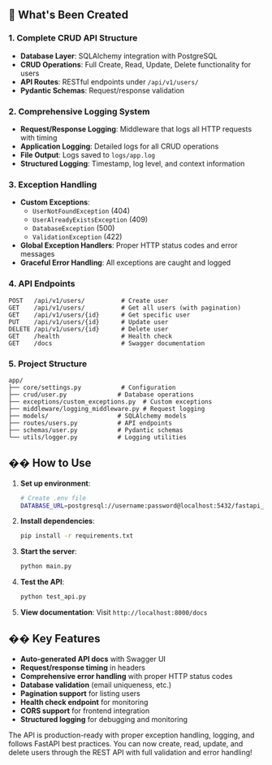 ## 🎯 **What's Been Created**

### **1. Complete CRUD API Structure**
- **Database Layer**: SQLAlchemy integration with PostgreSQL
- **CRUD Operations**: Full Create, Read, Update, Delete functionality for users
- **API Routes**: RESTful endpoints under `/api/v1/users/`
- **Pydantic Schemas**: Request/response validation

### **2. Comprehensive Logging System**
- **Request/Response Logging**: Middleware that logs all HTTP requests with timing
- **Application Logging**: Detailed logs for all CRUD operations
- **File Output**: Logs saved to `logs/app.log`
- **Structured Logging**: Timestamp, log level, and context information

### **3. Exception Handling**
- **Custom Exceptions**: 
  - `UserNotFoundException` (404)
  - `UserAlreadyExistsException` (409)
  - `DatabaseException` (500)
  - `ValidationException` (422)
- **Global Exception Handlers**: Proper HTTP status codes and error messages
- **Graceful Error Handling**: All exceptions are caught and logged

### **4. API Endpoints**
```
POST   /api/v1/users/          # Create user
GET    /api/v1/users/          # Get all users (with pagination)
GET    /api/v1/users/{id}      # Get specific user
PUT    /api/v1/users/{id}      # Update user
DELETE /api/v1/users/{id}      # Delete user
GET    /health                 # Health check
GET    /docs                   # Swagger documentation
```

### **5. Project Structure**
```
app/
├── core/settings.py           # Configuration
├── crud/user.py              # Database operations
├── exceptions/custom_exceptions.py  # Custom exceptions
├── middleware/logging_middleware.py # Request logging
├── models/                   # SQLAlchemy models
├── routes/users.py           # API endpoints
├── schemas/user.py           # Pydantic schemas
└── utils/logger.py           # Logging utilities
```

## �� **How to Use**

1. **Set up environment**:
   ```bash
   # Create .env file
   DATABASE_URL=postgresql://username:password@localhost:5432/fastapi_users_db
   ```

2. **Install dependencies**:
   ```bash
   pip install -r requirements.txt
   ```

3. **Start the server**:
   ```bash
   python main.py
   ```

4. **Test the API**:
   ```bash
   python test_api.py
   ```

5. **View documentation**: Visit `http://localhost:8000/docs`

## �� **Key Features**

- **Auto-generated API docs** with Swagger UI
- **Request/response timing** in headers
- **Comprehensive error handling** with proper HTTP status codes
- **Database validation** (email uniqueness, etc.)
- **Pagination support** for listing users
- **Health check endpoint** for monitoring
- **CORS support** for frontend integration
- **Structured logging** for debugging and monitoring

The API is production-ready with proper exception handling, logging, and follows FastAPI best practices. You can now create, read, update, and delete users through the REST API with full validation and error handling!
